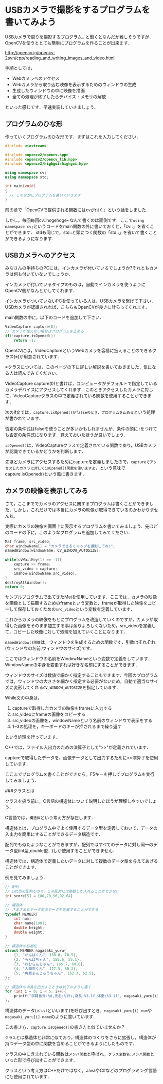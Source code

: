 # USBカメラで撮影をするプログラムを書いてみよう

USBカメラで周りを撮影するプログラム…と聞くとなんだか難しそうですが，OpenCVを使うととても簡単にプログラムを作ることが出来ます．

http://opencv.jp/opencv-2svn/cpp/reading_and_writing_images_and_video.html

手順としては，
* Webカメラへのアクセス
* Webカメラから取り込む映像を表示するためのウィンドウの生成
* 生成したウィンドウの中に映像を描画
* 全ての処理が終了したらデバイス・メモリの解放

といった感じです．早速実装していきましょう．

## プログラムのひな形

作っていくプログラムのひな形です．まずはこれを入力してください．

```c++
#include <iostream>

#include <opencv2/opencv.hpp>
#include <opencv2/opencv_lib.hpp>
#include <opencv2/highgui/highgui.hpp>

using namespace cv;
using namespace std;

int main(void)
{
  // このなかにプログラムを書いていきます
}
```

前の章で「OpenCVで提供される関数にはcvが付く」という話をしました．

しかし，毎回毎回cv::hogehoge~なんて書くのは面倒です．ここで`using namespace cv;`というコードをmain関数の外に書いておくと，「cv::」を省くことができます．
stdも同じで，std::と頭につく関数の「std::」を省いて書くことができるようになります．

## USBカメラへのアクセス

みなさんの手持ちのPCには，インカメラが付いているでしょうか?それともカメラは何も付いていないでしょうか．

インカメラが付いているタイプのものは，自動でインカメラを使うようにOpenCV側がなんとかしてくれます．

インカメラがついていないPCを使っている人は，USBカメラを繋げて下さい．USBカメラが認識されれば，こちらもOpenCVが良きに計らってくれます．

main関数の中に，以下のコードを追加して下さい．

```C++
VideoCapture capture(0);
// カメラが使えない場合はプログラムを止める
if(!capture.isOpened())
    return -1;
```

OpenCVには，VideoCaptureというWebカメラを容易に扱えることのできるクラス(※)が用意されています．

※クラスについては，このページの下に詳しい解説を書いておきました．気になる人は読んでみてください．

VideoCapture capture(0)と書けば，コンピュータがデフォルトで指定しているカメラデバイスにアクセスしてくれます．このときアクセスしたカメラに対して，VideoCaptureクラスの中で定義されている関数を使用することができます．

次のif文では，`capture.isOpened()がfalseのとき，プログラムを止める`という処理が書かれています．

否定の条件式はfalseを使うことが多いかもしれませんが、条件の頭に`!`をつけても否定の条件式になります．覚えておいたほうが良いでしょう．

`isOpened()`は，VideoCaptureクラスで定義されている関数であり，USBカメラが認識できているかどうかを判断します．

先ほどカメラにアクセスするためにcaptureを定義しましたので，`captureでアクセスしたカメラに対してisOpened()関数を使いますよ`，という意味でcapture.isOpened()という風に書きます．

## カメラの映像を表示してみる

さて，ここまででカメラのアクセスに関するプログラムは書くことができました．しかし，これだけでは本当にカメラの映像が取得できているのかわかりませんね．

実際にカメラの映像を画面上に表示するプログラムを書いてみましょう．先ほどのコードの下に，このようなプログラムを追加してみてください．

```c++
Mat frame, src_video;
char windowName[] = "カメラでさるくマップを撮影してね!";
namedWindow(windowName, CV_WINDOW_AUTOSIZE);
	
while(cvWaitKey(1) == -1){
    capture >> frame;
    src_video = capture;
    imshow(windowName,src_video);
}
destroyAllWindow();
return 0;
```

サンプルプログラムで出てきたMatを使用しています．ここでは，カメラの映像を画像として描画するためのframeという変数と，frameが取得した映像をコピーして保存しておくための`src_video`という変数を定義しています．

これからカメラの映像をもとにプログラムを改造していくのですが，カメラが取得した画像をそのまま加工する事は余りよろしくないため，src_videoを定義して，コピーした映像に対して処理を加えていくことになります．

`namedWindow()関数`は，ウィンドウを生成するための関数です．引数はそれぞれ(ウィンドウの名前,ウィンドウのサイズ)です．

ここではウィンドウの名前をWindowNameという変数で定義をしています．WindowNameの中身を変更すれば好きな名前にすることができます．

ウィンドウのサイズは数値で細かく指定することもできます．今回のプログラムでは，ウィンドウの大きさを細かく指定する必要がないため，自動で適当なサイズに変形してくれる`CV_WINDOW_AUTOSIZE`を指定しています．

While文の中身は，

1. captureで取得したカメラの映像をframeに入力する
2. src_videoにframeの画像をコピーする
3. src_videoの画像を，windowNameという名前のウィンドウで表示をする
4. 1~3の処理を，キーボードのキーが押されるまで繰り返す

という処理を行っています．

C++では，ファイル入出力のための演算子として">>"が定義されています．

captureで取得したデータを，画像データとして出力するために>>演算子を使用しています．

ここまでプログラムを書くことができたら，F5キーを押してプログラムを実行してみましょう．






###クラスとは

クラスを扱う前に，C言語の構造体について説明したほうが理解しやすいでしょう．

C言語では，`構造体`という考え方が存在します．

構造体とは，プログラム中でよく使用するデータ型を定義しておいて，データの入出力を簡単にすることができるデータ構造です．

配列でも似たようなことができますが，配列ではすべてのデータに対し同一のデータ型(int型,double型…)しか使用することができません．

構造体では，構造体で定義したいデータに対して複数のデータ型を与えてあげることができます．

例を見てみましょう．

```C++
// 配列
// int型の配列なので，この配列には整数しか入れることができない
int score[5] = {80,73,56,92,64}
    
// 構造体
// さまざまなデータ型のデータを定義することができる
typedef MEMBER{
    int num;
    char name[100];
    double height;
    double weight;
}
    
// 構造体の初期化
struct MEMBER nagasaki_yuru{
    {1, "がんばくん", 180.0, 70.5},
    {2, "らんばちゃん", 155.6, 55.1},
    {3, "おむらんちゃん", 165.7, 60.6},
    {4, "人面石くん", 177.5, 80.2},
    {5, "角煮まんじゅうちゃん", 162.3, 62.5},
};
    
// 構造体の中身を出力するときは以下のように書く
for (int i = 0; i < 5; i++){
    printf("学籍番号:%d,氏名:%15s,身長:%3.1f,体重:%3.1f", nagasaki_yuru[i].num, nagasaki_yuru[i].name, nagasaki_yuru[i].height, nagasaki_yuru[i].weight);
};
```

構造体のデータ(`メンバ`といいます)を呼び出すとき，`nagasaki_yuru[i].num`や`nagasaki_yuru[i].name`のように書いています．

この書き方，`capture.isOpened()`の書き方と似ていませんか？

`クラス`とは構造体と非常に似ており，構造体のつくりをさらに拡張し，構造体が持つデータ型の中に関数を含めることができるようにしたものです．

クラスの中に含まれている関数は`メンバ関数`と呼ばれ，`クラス変数名.メンバ関数`といった形で呼び出すことができます．

クラスという考え方はC++だけではなく，JavaやC#などのプログラミング言語にも使用されています．
